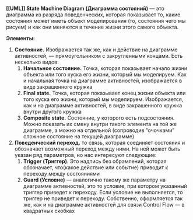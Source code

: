 **[[UML]] State Machine Diagram (Диаграмма состояний)** — это диаграмма из разряда поведенческих, которая показывает то, какие состояния может иметь объект моделирования (то, состояния чего мы рисуем) и как они меняются в течение жизни этого самого объекта.

**Элементы:**
1) **Состояние.** Изображается так же, как и действие на диаграмме активностей, — прямоугольником с закругленными концами. Есть несколько видов:
	1) **Начальное состояние.** Точка, которая показывает начало жизни объекта или того куска его жизни, который мы моделируем. Как и начальная точка на диаграмме активностей, изображается в виде закрашенного кружка
	2) **Final state.** Точка, которая показывает конец жизни объекта или того куска его жизни, который мы моделируем. Изображается, как и на диаграмме активностей, в виде закрашенного кружка внутри другого кружка
	3) **Composite state.** Состояние, у которого есть подсостояния. Можно показать их смену внутри такого элемента на той же диаграмме, а можно на отдельной (сопроводив “очочками” сложное состояние на текущей диаграмме)
2) **Поведенческий переход.** то связь, которая соединяет состояния и обозначает возможный переход между ними. На ней может быть указан ряд параметров, но нас интересуют следующие:
	1) **Trigger (Триггер)**. Это надпись без обрамлений, которая обозначает, что(какое действие или событие) приводит к переходу между состояниями
	2) **Guard (Условие)** — аналогично такому же параметру на диаграмме активностей, это то условие, при котором указанный триггер приведет к переходу. Если условие не выполняется, то триггер не приведет к переходу. Собственно, оформляется так же, как и на диаграмме активностей для связи Control Flow — в квадратных скобках